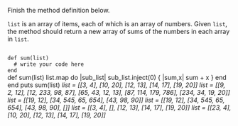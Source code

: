 Finish the method definition below.

`list` is an array of items, each of which is an array of numbers. Given `list`, the method should return a new array of sums of the numbers in each array in `list`.

<codeblock language="ruby" type="exercise" testMode="multipleInput">
<code>
def sum(list)
  # write your code here
end
</code>

<solution>
def sum(list)
  list.map do |sub_list|
    sub_list.inject(0) { |sum,x| sum + x }
  end
end
</solution>

<testcases>
<caller>
puts sum(list)
</caller>
<testcase>
<i>
list = [[3, 4], [10, 20], [12, 13], [14, 17], [19, 20]]
</i>
</testcase>
<testcase>
<i>
list = [[9, 2, 12], [12, 233, 98, 87], [65, 43, 12, 13], [87, 114, 179, 786], [234, 34, 19, 20]]
</i>
</testcase>
<testcase>
<i>
list = [[19, 12], [34, 545, 65, 654], [43, 98, 90]]
</i>
</testcase>
<testcase>
<i>
list = [[19, 12], [34, 545, 65, 654], [43, 98, 90], []]
</i>
</testcase>
<testcase>
<i>
list = [[3, 4], [], [12, 13], [14, 17], [19, 20]]
</i>
</testcase>
<testcase>
<i>
list = [[23, 4], [10, 20], [12, 13], [14, 17], [19, 20]]
</i>
</testcase>
</testcases>
</codeblock>